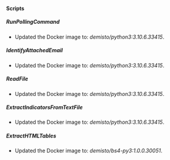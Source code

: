 
#### Scripts
##### RunPollingCommand
- Updated the Docker image to: *demisto/python3:3.10.6.33415*.

##### IdentifyAttachedEmail
- Updated the Docker image to: *demisto/python3:3.10.6.33415*.

##### ReadFile
- Updated the Docker image to: *demisto/python3:3.10.6.33415*.

##### ExtractIndicatorsFromTextFile
- Updated the Docker image to: *demisto/python3:3.10.6.33415*.

##### ExtractHTMLTables
- Updated the Docker image to: *demisto/bs4-py3:1.0.0.30051*.


